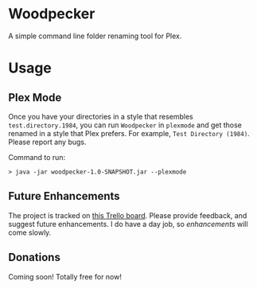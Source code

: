 # Woodpecker
A simple command line folder renaming tool for Plex.

# Usage

## Plex Mode

Once you have your directories in a style that resembles `test.directory.1984`, you can run `Woodpecker` in `plexmode` and get those renamed in a style that Plex prefers. For example, `Test Directory (1984)`. Please report any bugs.

Command to run:
```
> java -jar woodpecker-1.0-SNAPSHOT.jar --plexmode
```

## Future Enhancements

The project is tracked on [this Trello board](https://trello.com/b/fqPBCv7F/woodpecker). Please provide feedback, and suggest future enhancements. I do have a day job, so _enhancements_ will come slowly.

## Donations

Coming soon! Totally free for now!

